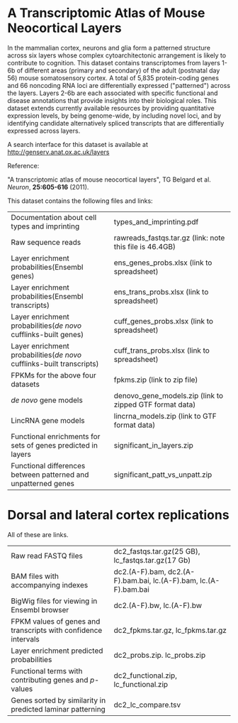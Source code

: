 # A Transcriptomic Atlas of Mouse Neocortical Layers

In the mammalian cortex, neurons and glia form a patterned structure across six layers whose complex cytoarchitectonic arrangement is likely to contribute to cognition.  This dataset contains transcriptomes from layers 1-6b of different areas (primary and secondary) of the adult (postnatal day 56) mouse somatosensory cortex. A total of 5,835 protein-coding genes and 66 noncoding RNA loci are differentially expressed ("patterned") across the layers. Layers 2-6b are each associated with specific functional and disease annotations that provide insights into their biological roles. This dataset extends currently available resources by providing quantitative expression levels, by being genome-wide, by including novel loci, and by identifying candidate alternatively spliced transcripts that are differentially expressed across layers. 

A search interface for this dataset is available at http://genserv.anat.ox.ac.uk/layers

Reference:

"A transcriptomic atlas of mouse neocortical layers", TG Belgard et al. *Neuron*, **25:605-616** (2011).

This dataset contains the following files and links:


| | |
|-|-|
|Documentation about cell types and imprinting|types_and_imprinting.pdf|
|Raw sequence reads|rawreads_fastqs.tar.gz (link: note this file is 46.4GB)|
|Layer enrichment probabilities(Ensembl genes)|ens_genes_probs.xlsx (link to spreadsheet)|
|Layer enrichment probabilities(Ensembl transcripts)|ens_trans_probs.xlsx (link to spreadsheet)|
|Layer enrichment probabilities(*de novo* cufflinks-built genes)|cuff_genes_probs.xlsx (link to spreadsheet)|
|Layer enrichment probabilities(*de novo* cufflinks-built transcripts)|cuff_trans_probs.xlsx (link to spreadsheet)|
|FPKMs for the above four datasets |fpkms.zip (link to zip file)|
|*de novo* gene models|denovo_gene_models.zip (link to zipped GTF format data)|
|LincRNA gene models|lincrna_models.zip (link to GTF format data)|
|Functional enrichments for sets of genes predicted in layers|significant_in_layers.zip|
|Functional differences between patterned and unpatterned genes|significant_patt_vs_unpatt.zip|
 

# Dorsal and lateral cortex replications

All of these are links.

| | |
|-|-|
|Raw read FASTQ files|dc2_fastqs.tar.gz(25 GB), lc_fastqs.tar.gz(17 Gb)|
|BAM files with accompanying indexes|dc2.(A-F).bam, dc2.(A-F).bam.bai, lc.(A-F).bam, lc.(A-F).bam.bai|
|BigWig files for viewing in Ensembl browser|dc2.(A-F).bw, lc.(A-F).bw|
|FPKM values of genes and transcripts with confidence intervals|dc2_fpkms.tar.gz, lc_fpkms.tar.gz|
|Layer enrichment predicted probabilities|dc2_probs.zip. lc_probs.zip|
|Functional terms with contributing genes and *p*-values|dc2_functional.zip, lc_functional.zip|
|Genes sorted by similarity in predicted laminar patterning|dc2_lc_compare.tsv|




